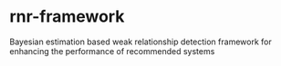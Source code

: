 # rnr-framework
Bayesian estimation based weak relationship detection framework for enhancing the performance of recommended systems
